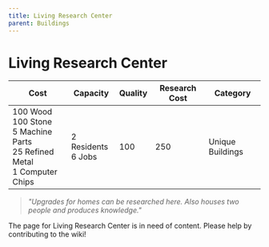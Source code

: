 ```yaml
---
title: Living Research Center
parent: Buildings
---
```

# Living Research Center

<table>
<thead>
	<tr>
	<th>Cost</th>
	<th>Capacity</th>
	<th>
		Quality
	</th>
	<th>Research Cost</th>
	<th>Category</th>
	</tr>
</thead>
<tbody>
	<tr>
	<td>
		100 Wood<br>100 Stone<br>5 Machine Parts<br>25 Refined Metal<br>1 Computer Chips
	</td>
	<td>
		2 Residents<br>6 Jobs
	</td>
	<td>
		100
	</td>
	<td>
		250
	</td>
	<td>
		Unique Buildings
	</td>
	</tr>
</tbody>
</table>

> *"Upgrades for homes can be researched here. Also houses two people and produces knowledge."*

The page for Living Research Center is in need of content. Please help by contributing to the wiki!
